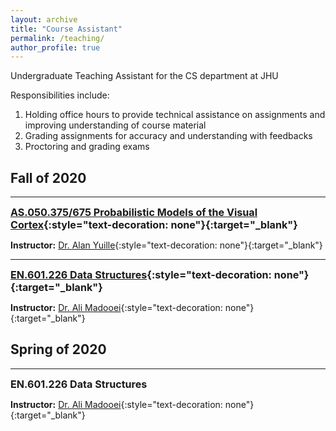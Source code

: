 ```yaml
---
layout: archive
title: "Course Assistant"
permalink: /teaching/
author_profile: true
---
```


Undergraduate Teaching Assistant for the CS department at JHU

Responsibilities include:  
1) Holding office hours to provide technical assistance on assignments and improving understanding of course material  
2) Grading assignments for accuracy and understanding with feedbacks  
3) Proctoring and grading exams  


## Fall of 2020
---
<span style="font-size:1.15em;">**[AS.050.375/675 Probabilistic Models of the Visual Cortex](http://www.cs.jhu.edu/~ayuille/JHUcourses/ProbabilisticModelsOfVisualCognition2020/ProbModelsIndex.html){:style="text-decoration: none"}{:target="_blank"}**</span>  

**Instructor:** [Dr. Alan Yuille](http://www.cs.jhu.edu/~ayuille/){:style="text-decoration: none"}{:target="_blank"}  

---
<span style="font-size:1.15em;">**[EN.601.226 Data Structures](https://cs226fall20.github.io){:style="text-decoration: none"}{:target="_blank"}**</span>  

**Instructor:** [Dr. Ali Madooei](https://www.cs.jhu.edu/faculty/ali-madooei/){:style="text-decoration: none"}{:target="_blank"}  


## Spring of 2020
---
<span style="font-size:1.15em;">**EN.601.226 Data Structures**</span>  

**Instructor:** [Dr. Ali Madooei](https://www.cs.jhu.edu/faculty/ali-madooei/){:style="text-decoration: none"}{:target="_blank"}  


